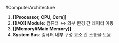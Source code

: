 #ComputerArchitecture

1. **[[Processor, CPU, Core]]**
2. **[[I/O]] Module**: 컴퓨터 ↔ 외부 환경 간 데이터 이동
3. **[[Memory#Main Memory]]**
4. **System Bus**: 컴퓨터 내부 구성 요소 간 소통을 도움 

